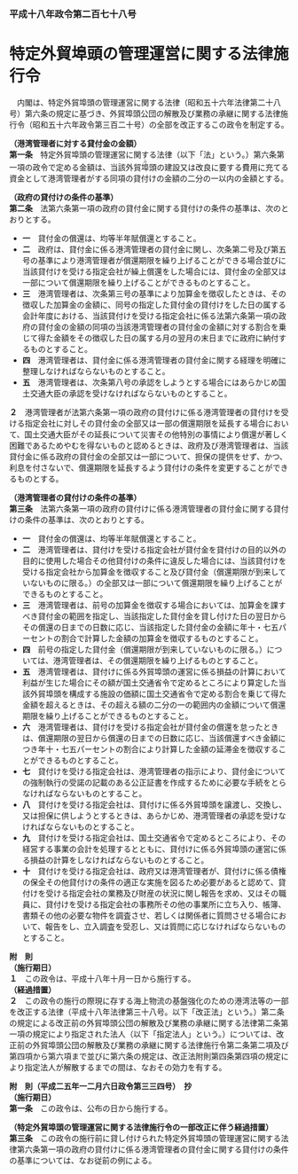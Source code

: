 ### 平成十八年政令第二百七十八号  
# 特定外貿埠頭の管理運営に関する法律施行令  
　内閣は、特定外貿埠頭の管理運営に関する法律（昭和五十六年法律第二十八号）第六条の規定に基づき、外貿埠頭公団の解散及び業務の承継に関する法律施行令（昭和五十六年政令第三百二十号）の全部を改正するこの政令を制定する。  
  
**（港湾管理者に対する貸付金の金額）**  
**第一条**　特定外貿埠頭の管理運営に関する法律（以下「法」という。）第六条第一項の政令で定める金額は、当該外貿<ruby>埠<rt>ふ</rt></ruby>頭の建設又は改良に要する費用に充てる資金として港湾管理者がする同項の貸付けの金額の二分の一以内の金額とする。  
  
**（政府の貸付けの条件の基準）**  
**第二条**　法第六条第一項の政府の貸付金に関する貸付けの条件の基準は、次のとおりとする。  
* **一**　貸付金の償還は、均等半年賦償還とすること。  
* **二**　政府は、貸付金に係る港湾管理者の貸付金に関し、次条第二号及び第五号の基準により港湾管理者が償還期限を繰り上げることができる場合並びに当該貸付けを受ける指定会社が繰上償還をした場合には、貸付金の全部又は一部について償還期限を繰り上げることができるものとすること。  
* **三**　港湾管理者は、次条第三号の基準により加算金を徴収したときは、その徴収した加算金の金額に、同号の指定した貸付金の貸付けをした日の属する会計年度における、当該貸付けを受ける指定会社に係る法第六条第一項の政府の貸付金の金額の同項の当該港湾管理者の貸付金の金額に対する割合を乗じて得た金額をその徴収した日の属する月の翌月の末日までに政府に納付するものとすること。  
* **四**　港湾管理者は、貸付金に係る港湾管理者の貸付金に関する経理を明確に整理しなければならないものとすること。  
* **五**　港湾管理者は、次条第八号の承認をしようとする場合にはあらかじめ国土交通大臣の承認を受けなければならないものとすること。  
  
**２**　港湾管理者が法第六条第一項の政府の貸付けに係る港湾管理者の貸付けを受ける指定会社に対しその貸付金の全部又は一部の償還期限を延長する場合において、国土交通大臣がその延長について災害その他特別の事情により償還が著しく困難であるためやむを得ないものと認めるときは、政府及び港湾管理者は、当該貸付金に係る政府の貸付金の全部又は一部について、担保の提供をせず、かつ、利息を付さないで、償還期限を延長するよう貸付けの条件を変更することができるものとする。  
  
**（港湾管理者の貸付けの条件の基準）**  
**第三条**　法第六条第一項の政府の貸付けに係る港湾管理者の貸付金に関する貸付けの条件の基準は、次のとおりとする。  
* **一**　貸付金の償還は、均等半年賦償還とすること。  
* **二**　港湾管理者は、貸付けを受ける指定会社が貸付金を貸付けの目的以外の目的に使用した場合その他貸付けの条件に違反した場合には、当該貸付けを受ける指定会社から加算金を徴収すること及び貸付金（償還期限が到来していないものに限る。）の全部又は一部について償還期限を繰り上げることができるものとすること。  
* **三**　港湾管理者は、前号の加算金を徴収する場合においては、加算金を課すべき貸付金の範囲を指定し、当該指定した貸付金を貸し付けた日の翌日からその償還の日までの日数に応じ、当該指定した貸付金の金額に年十・七五パーセントの割合で計算した金額の加算金を徴収するものとすること。  
* **四**　前号の指定した貸付金（償還期限が到来していないものに限る。）については、港湾管理者は、その償還期限を繰り上げるものとすること。  
* **五**　港湾管理者は、貸付けに係る外貿埠頭の運営に係る損益の計算において利益が生じた場合にその額が国土交通省令で定めるところにより算定した当該外貿埠頭を構成する施設の価額に国土交通省令で定める割合を乗じて得た金額を超えるときは、その超える額の二分の一の範囲内の金額について償還期限を繰り上げることができるものとすること。  
* **六**　港湾管理者は、貸付けを受ける指定会社が貸付金の償還を怠ったときは、償還期限の翌日から償還の日までの日数に応じ、当該償還すべき金額につき年十・七五パーセントの割合により計算した金額の延滞金を徴収することができるものとすること。  
* **七**　貸付けを受ける指定会社は、港湾管理者の指示により、貸付金についての強制執行の受諾の記載のある公正証書を作成するために必要な手続をとらなければならないものとすること。  
* **八**　貸付けを受ける指定会社は、貸付けに係る外貿埠頭を譲渡し、交換し、又は担保に供しようとするときは、あらかじめ、港湾管理者の承認を受けなければならないものとすること。  
* **九**　貸付けを受ける指定会社は、国土交通省令で定めるところにより、その経営する事業の会計を処理するとともに、貸付けに係る外貿埠頭の運営に係る損益の計算をしなければならないものとすること。  
* **十**　貸付けを受ける指定会社は、政府又は港湾管理者が、貸付けに係る債権の保全その他貸付けの条件の適正な実施を図るため必要があると認めて、貸付けを受ける指定会社の業務及び財産の状況に関し報告を求め、又はその職員に、貸付けを受ける指定会社の事務所その他の事業所に立ち入り、帳簿、書類その他の必要な物件を調査させ、若しくは関係者に質問させる場合において、報告をし、立入調査を受忍し、又は質問に応じなければならないものとすること。  
  
**附　則**  
**（施行期日）**  
**１**　この政令は、平成十八年十月一日から施行する。  
**（経過措置）**  
**２**　この政令の施行の際現に存する海上物流の基盤強化のための港湾法等の一部を改正する法律（平成十八年法律第三十八号。以下「改正法」という。）第二条の規定による改正前の外貿埠頭公団の解散及び業務の承継に関する法律第二条第一項の規定により指定された法人（以下「指定法人」という。）については、改正前の外貿埠頭公団の解散及び業務の承継に関する法律施行令第二条第二項及び第四項から第六項まで並びに第六条の規定は、改正法附則第四条第四項の規定により指定法人が解散するまでの間は、なおその効力を有する。  
  
**附　則（平成二五年一二月六日政令第三三四号）　抄**  
**（施行期日）**  
**第一条**　この政令は、公布の日から施行する。  
  
**（特定外貿埠頭の管理運営に関する法律施行令の一部改正に伴う経過措置）**  
**第三条**　この政令の施行前に貸し付けられた特定外貿埠頭の管理運営に関する法律第六条第一項の政府の貸付けに係る港湾管理者の貸付金に関する貸付けの条件の基準については、なお従前の例による。  
  
